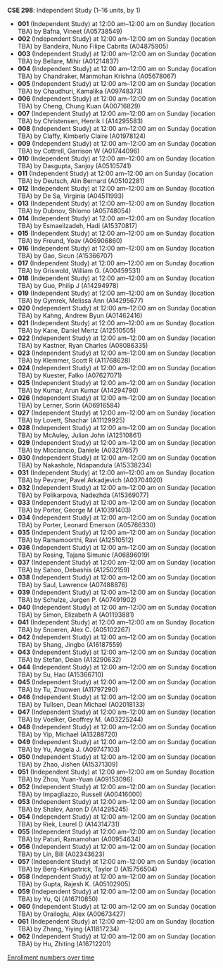 **CSE 298**: Independent Study (1–16 units, by 1)

- **001** (Independent Study) at 12:00 am–12:00 am on Sunday (location TBA) by Bafna, Vineet (A05738549)
- **002** (Independent Study) at 12:00 am–12:00 am on Sunday (location TBA) by Bandeira, Nuno Filipe Cabrita (A04875905)
- **003** (Independent Study) at 12:00 am–12:00 am on Sunday (location TBA) by Bellare, Mihir (A01214837)
- **004** (Independent Study) at 12:00 am–12:00 am on Sunday (location TBA) by Chandraker, Manmohan Krishna (A05678067)
- **005** (Independent Study) at 12:00 am–12:00 am on Sunday (location TBA) by Chaudhuri, Kamalika (A09748373)
- **006** (Independent Study) at 12:00 am–12:00 am on Sunday (location TBA) by Cheng, Chung Kuan (A00716829)
- **007** (Independent Study) at 12:00 am–12:00 am on Sunday (location TBA) by Christensen, Henrik I (A14295583)
- **008** (Independent Study) at 12:00 am–12:00 am on Sunday (location TBA) by Claffy, Kimberly Claire (A01978124)
- **009** (Independent Study) at 12:00 am–12:00 am on Sunday (location TBA) by Cottrell, Garrison W (A01744096)
- **010** (Independent Study) at 12:00 am–12:00 am on Sunday (location TBA) by Dasgupta, Sanjoy (A05105741)
- **011** (Independent Study) at 12:00 am–12:00 am on Sunday (location TBA) by Deutsch, Alin Bernard (A05102281)
- **012** (Independent Study) at 12:00 am–12:00 am on Sunday (location TBA) by De Sa, Virginia (A04511993)
- **013** (Independent Study) at 12:00 am–12:00 am on Sunday (location TBA) by Dubnov, Shlomo (A05748054)
- **014** (Independent Study) at 12:00 am–12:00 am on Sunday (location TBA) by Esmaeilzadeh, Hadi (A15370817)
- **015** (Independent Study) at 12:00 am–12:00 am on Sunday (location TBA) by Freund, Yoav (A06906860)
- **016** (Independent Study) at 12:00 am–12:00 am on Sunday (location TBA) by Gao, Sicun (A15366707)
- **017** (Independent Study) at 12:00 am–12:00 am on Sunday (location TBA) by Griswold, William G. (A00459531)
- **018** (Independent Study) at 12:00 am–12:00 am on Sunday (location TBA) by Guo, Philip J (A14294978)
- **019** (Independent Study) at 12:00 am–12:00 am on Sunday (location TBA) by Gymrek, Melissa Ann (A14295677)
- **020** (Independent Study) at 12:00 am–12:00 am on Sunday (location TBA) by Kahng, Andrew Byun (A01462416)
- **021** (Independent Study) at 12:00 am–12:00 am on Sunday (location TBA) by Kane, Daniel Mertz (A12510505)
- **022** (Independent Study) at 12:00 am–12:00 am on Sunday (location TBA) by Kastner, Ryan Charles (A08086335)
- **023** (Independent Study) at 12:00 am–12:00 am on Sunday (location TBA) by Klemmer, Scott R (A11768628)
- **024** (Independent Study) at 12:00 am–12:00 am on Sunday (location TBA) by Kuester, Falko (A07627071)
- **025** (Independent Study) at 12:00 am–12:00 am on Sunday (location TBA) by Kumar, Arun Kumar (A14294790)
- **026** (Independent Study) at 12:00 am–12:00 am on Sunday (location TBA) by Lerner, Sorin (A06916584)
- **027** (Independent Study) at 12:00 am–12:00 am on Sunday (location TBA) by Lovett, Shachar (A11129925)
- **028** (Independent Study) at 12:00 am–12:00 am on Sunday (location TBA) by McAuley, Julian John (A12510861)
- **029** (Independent Study) at 12:00 am–12:00 am on Sunday (location TBA) by Micciancio, Daniele (A03217657)
- **030** (Independent Study) at 12:00 am–12:00 am on Sunday (location TBA) by Nakashole, Ndapandula (A15338234)
- **031** (Independent Study) at 12:00 am–12:00 am on Sunday (location TBA) by Pevzner, Pavel Arkadjevich (A03704020)
- **032** (Independent Study) at 12:00 am–12:00 am on Sunday (location TBA) by Polikarpova, Nadezhda (A15369077)
- **033** (Independent Study) at 12:00 am–12:00 am on Sunday (location TBA) by Porter, George M (A10391403)
- **034** (Independent Study) at 12:00 am–12:00 am on Sunday (location TBA) by Porter, Leonard Emerson (A05766330)
- **035** (Independent Study) at 12:00 am–12:00 am on Sunday (location TBA) by Ramamoorthi, Ravi (A12510512)
- **036** (Independent Study) at 12:00 am–12:00 am on Sunday (location TBA) by Rosing, Tajana Simunic (A06896019)
- **037** (Independent Study) at 12:00 am–12:00 am on Sunday (location TBA) by Sahoo, Debashis (A12502159)
- **038** (Independent Study) at 12:00 am–12:00 am on Sunday (location TBA) by Saul, Lawrence (A07488876)
- **039** (Independent Study) at 12:00 am–12:00 am on Sunday (location TBA) by Schulze, Jurgen P. (A07491902)
- **040** (Independent Study) at 12:00 am–12:00 am on Sunday (location TBA) by Simon, Elizabeth A (A01193881)
- **041** (Independent Study) at 12:00 am–12:00 am on Sunday (location TBA) by Snoeren, Alex C. (A05102267)
- **042** (Independent Study) at 12:00 am–12:00 am on Sunday (location TBA) by Shang, Jingbo (A16187559)
- **043** (Independent Study) at 12:00 am–12:00 am on Sunday (location TBA) by Stefan, Deian (A13290632)
- **044** (Independent Study) at 12:00 am–12:00 am on Sunday (location TBA) by Su, Hao (A15366710)
- **045** (Independent Study) at 12:00 am–12:00 am on Sunday (location TBA) by Tu, Zhuowen (A11797290)
- **046** (Independent Study) at 12:00 am–12:00 am on Sunday (location TBA) by Tullsen, Dean Michael (A02018133)
- **047** (Independent Study) at 12:00 am–12:00 am on Sunday (location TBA) by Voelker, Geoffrey M. (A03225244)
- **048** (Independent Study) at 12:00 am–12:00 am on Sunday (location TBA) by Yip, Michael (A13288720)
- **049** (Independent Study) at 12:00 am–12:00 am on Sunday (location TBA) by Yu, Angela J. (A09747103)
- **050** (Independent Study) at 12:00 am–12:00 am on Sunday (location TBA) by Zhao, Jishen (A15371309)
- **051** (Independent Study) at 12:00 am–12:00 am on Sunday (location TBA) by Zhou, Yuan-Yuan (A09153096)
- **052** (Independent Study) at 12:00 am–12:00 am on Sunday (location TBA) by Impagliazzo, Russell (A00416000)
- **053** (Independent Study) at 12:00 am–12:00 am on Sunday (location TBA) by Shalev, Aaron D (A14295245)
- **054** (Independent Study) at 12:00 am–12:00 am on Sunday (location TBA) by Riek, Laurel D (A14314731)
- **055** (Independent Study) at 12:00 am–12:00 am on Sunday (location TBA) by Paturi, Ramamohan (A00954634)
- **056** (Independent Study) at 12:00 am–12:00 am on Sunday (location TBA) by Lin, Bill (A02343623)
- **057** (Independent Study) at 12:00 am–12:00 am on Sunday (location TBA) by Berg-Kirkpatrick, Taylor D (A15756504)
- **058** (Independent Study) at 12:00 am–12:00 am on Sunday (location TBA) by Gupta, Rajesh K. (A05102905)
- **059** (Independent Study) at 12:00 am–12:00 am on Sunday (location TBA) by Yu, Qi (A16710850)
- **060** (Independent Study) at 12:00 am–12:00 am on Sunday (location TBA) by Orailoglu, Alex (A00673427)
- **061** (Independent Study) at 12:00 am–12:00 am on Sunday (location TBA) by Zhang, Yiying (A11817234)
- **062** (Independent Study) at 12:00 am–12:00 am on Sunday (location TBA) by Hu, Zhiting (A16712201)

[Enrollment numbers over time](./CSE298.tsv)
